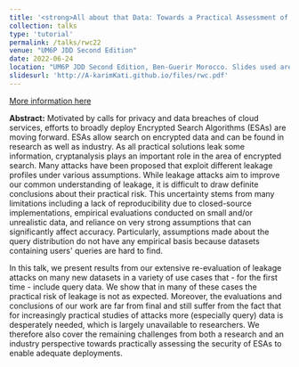 ```yaml
---
title: '<strong>All about that Data: Towards a Practical Assessment of Attacks on Encrypted Search</strong>'
collection: talks
type: 'tutorial'
permalink: /talks/rwc22
venue: "UM6P JDD Second Edition"
date: 2022-06-24
location: "UM6P JDD Second Edition, Ben-Guerir Morocco. Slides used are from our <strong>RWC'22</strong> Talk"
slidesurl: 'http://A-karimKati.github.io/files/rwc.pdf'
---
```

[More information here](https://rwc.iacr.org/2022/)

__Abstract:__
Motivated by calls for privacy and data breaches of cloud services, efforts to broadly deploy Encrypted Search Algorithms (ESAs) are moving forward. ESAs allow search on encrypted data and can be found in research as well as industry. As all practical solutions leak some information, cryptanalysis plays an important role in the area of encrypted search. Many attacks have been proposed that exploit different leakage profiles under various assumptions. While leakage attacks aim to improve our common understanding of leakage, it is difficult to draw definite conclusions about their practical risk. This uncertainty stems from many limitations including a lack of reproducibility due to closed-source implementations, empirical evaluations conducted on small and/or unrealistic data, and reliance on very strong assumptions that can significantly affect accuracy. Particularly, assumptions made about the query distribution do not have any empirical basis because datasets containing users' queries are hard to find.

In this talk, we present results from our extensive re-evaluation of leakage attacks on many new datasets in a variety of use cases that - for the first time - include query data. We show that in many of these cases the practical risk of leakage is not as expected. Moreover, the evaluations and conclusions of our work are far from final and still suffer from the fact that for increasingly practical studies of attacks more (especially query) data is desperately needed, which is largely unavailable to researchers. We therefore also cover the remaining challenges from both a research and an industry perspective towards practically assessing the security of ESAs to enable adequate deployments.
